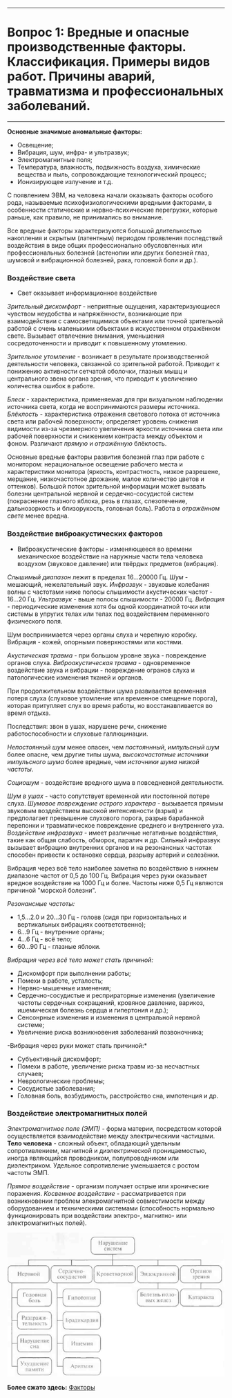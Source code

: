 ___
# Вопрос 1: Вредные и опасные производственные факторы. Классификация. Примеры видов работ. Причины аварий, травматизма и профессиональных заболеваний.
___

**Основные значимые аномальные факторы:**

- Освещение;
- Вибрация, шум, инфра- и ультразвук;
- Электромагнитные поля;
- Температура, влажность, подвижность воздуха, химические вещества и пыль, сопровождающие технологический процесс;
- Ионизирующее излучение и т.д.

С появлением ЭВМ, на человека начали оказывать факторы особого рода, называемые психофизиологическими вредными факторами, в особенности статические и нервно-психические перегрузки, которые раньше, как правило, не принимались во внимание.

Все вредные факторы характеризуются большой длительностью накопления и скрытым (латентным) периодом проявления последствий воздействия в виде общих профессионально обусловленных или профессиональных болезней (астенопии или других болезней глаз, шумовой и вибрационной болезней, рака, головной боли и др.).

### Воздействие света

- Свет оказывает информационное воздействие

*Зрительный дискомфорт* - неприятные ощущения, характеризующиеся чувством неудобства и напряжённости, возникающие при взаимодействии с самосветящимися объектами или точной зрительной работой с очень маленькими объектами в искусственном отражённом свете. Вызывает отвлечение внимания, уменьшения сосредоточенности и приводит к повышенному утомлению.

*Зрительное утомление* - возникает в результате производственной деятельности человека, связанной со зрительной работой. Приводит к понижению активности сетчатой оболочки, глазных мышц и центрального звена органа зрения, что приводит к увеличению количества ошибок в работе.

*Блеск* - характеристика, применяемая для при визуальном наблюдении источника света, когда не воспринимаются размеры источника.
*Блёклость* - характеристика отражения светового потока от источника света или рабочей поверхности; определяет уровень снижения видимости из-за чрезмерного увеличения яркости источника света или рабочей поверхности и снижением контраста между объектом и фоном. Различают *прямую* и *отражённую* блёклость.

Основные вредные факторы развития болезней глаз при работе с монитором: нерациональное освещение рабочего места и характеристики монитора (яркость, контрастность, низкое разрешене, мерцание, низкочастотное дрожание, малое количество цветов и оттенков).
Большой поток зрительной информации может вызвать болезни центральной нервной и сердечно-сосудистой систем (покраснение глазного яблока, резь в глазах, слезотечение, дальнозоркость и близорукость, головная боль). Работа в *отражённом свете* менее вредна.

### Воздействие виброакустических факторов

- Виброакустические факторы - изменяющееся во времени механическое воздействие на наружные части тела человека воздухом (звуковое давление) или твёрдых предметов (вибрация).

*Слышимый диапазон* лежит в пределах 16...20000 Гц.
*Шум* - мешающий, нежелательный звук.
*Инфразвук* - звуковые колебания волны с частотами ниже полосы слышимости акустических частот - 16...20 Гц.
*Ультразвук* - выше полосы слышимости - 20000 Гц.
*Вибрация* - периодические изменения хотя бы одной координатной точки или системы в упругих телах или телах под воздействием переменного физического поля.

Шум воспринимается через органы слуха и черепную коробку. Вибрация - кожей, опорными поверхностями или костями.

*Акустическая травма* - при большом уровне звука - повреждение органов слуха.
*Виброакустическая травма* - одновременное воздействие звука и вибрации - повреждение огранов слуха и патологические изменения тканей и органов.

При продолжительном воздействии шума развивается временная потеря слуха (слуховое утомление или временное смещение порога), которая притупляет слух во время работы, но восстанавливается во время отдыха.

Последствия: звон в ушах, нарушене речи, снижение работоспособности и слуховые галлюцинации.

*Непостоянный шум* менее опасен, чем *постояннный*, *импульсный шум* более опасне, чем другие типы шума, *высокочастотные источники импульсного шума* более вредные, чем *источники шума низкой частоты*.

*Социошум* - воздействие вредного шума в повседневной деятельности.

*Шум в ушах* - часто сопутствует временной или постоянной потере слуха.
*Шумовое повреждение острого характера* - вызывается прямым звуковым воздействием высокой интенсивности (взрыв) и предполагает превышение слухового порога, разрыв барабанной перепонки и травматическое повреждение среднего и внутреннего уха.
*Воздействие инфразвука* - имеет различные негативные воздействия, такие как общая слабость, обморок, паралич и др. Сильный инфразвук вызывает вибрацию внутренних органов и на резонансных частотах способен привести к остановке сердца, разрыву артерий и селезёнки.

Вибрация через всё тело наиболее заметна по воздействию в нижнем диапазоне частот от 0,5 до 100 Гц. Вибрация через руки оказывает вредное воздействие на 1000 Гц и более. Частоты ниже 0,5 Гц являются причиной "морской болезни".

*Резонансные частоты:*

- 1,5...2.0 и 20...30 Гц - головв (сидя при горизонтальных и вертикальных вибрациях соответственно);
- 6...9 Гц - внутренние органы;
- 4...6 Гц - всё тело;
- 60...90 Гц - глазные яблоки.

*Вибрация через всё тело может стать причиной:*

- Дискомфорт при выполнении работы;
- Помехи в работе, усталость;
- Нервно-мышечные изменения;
- Сердечно-сосудистые и респрираторные изменения (увеличение частоты сердечных сокращений, кровяное давление, варикоз, ишемическая болезнь сердца и гипертония и др.);
- Сенсонрные изменения и изменения в центральной нервной системе;
- Увеличение риска возникновения заболеваний позвоночника;

-Вибрация через руки может стать причиной:*

- Субъективный дискомфорт;
- Помехи в работе, увеличение риска травм из-за несчастных случаев;
- Неврологические проблемы;
- Сосудистые заболевания;
- Головная боль, возбудимость, расстройство сна, импотенция и др.

### Воздействие электромагнитных полей

*Электромагнитное поле (ЭМП)* - форма материи, посредством которой осуществляется взаимодействие между электрическими частицами.
**Тело человека** - сложный объект, обладающий удельным сопротивлением, магнитной и диэлектрической проницаемостью, иногда являющийся проводником, полупроводником или диэлектриком. Удельное сопротивление уменьшается с ростом частоты ЭМП.

*Прямое воздействие* - организм получает острые или хронические поражения.
*Косвенное воздействие* - рассматривается при возникновении проблем элекромагнитной совместимости между оборудованием и техническими системами (способность нормально функционировать при воздействии электро-, магнитно- или электромагнитных полей).

![1](../resources/imgs/1/1.Png)

**Более сжато здесь:** [Факторы](https://websot.jimdo.com/%D1%81%D0%BE%D1%83%D1%82/%D0%BE%D0%BF%D0%B0%D1%81%D0%BD%D1%8B%D0%B5-%D0%B8-%D0%B2%D1%80%D0%B5%D0%B4%D0%BD%D1%8B%D0%B5-%D0%BF%D1%80%D0%BE%D0%B8%D0%B7%D0%B2%D0%BE%D0%B4%D1%81%D1%82%D0%B2%D0%B5%D0%BD%D0%BD%D1%8B%D0%B5-%D1%84%D0%B0%D0%BA%D1%82%D0%BE%D1%80%D1%8B/)